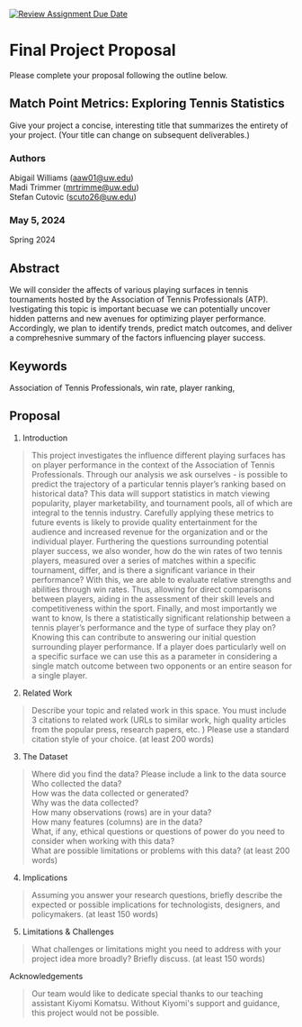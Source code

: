 [![Review Assignment Due Date](https://classroom.github.com/assets/deadline-readme-button-24ddc0f5d75046c5622901739e7c5dd533143b0c8e959d652212380cedb1ea36.svg)](https://classroom.github.com/a/9bMXU1P_)
# Final Project Proposal

Please complete your proposal following the outline below.

## Match Point Metrics: Exploring Tennis Statistics

Give your project a concise, interesting title that summarizes the entirety of your project. (Your title can change on subsequent deliverables.)

### Authors

Abigail Williams (aaw01@uw.edu) <br />
Madi Trimmer (mrtrimme@uw.edu) <br />
Stefan Cutovic (scuto26@uw.edu) <br />
### May 5, 2024

Spring 2024
## Abstract

We will consider the affects of various playing surfaces in tennis tournaments hosted by the Association of Tennis Professionals (ATP). Ivestigating this topic is important becuase we can potentially uncover hidden patterns and new avenues for optimizing player
performance. Accordingly, we plan to identify trends, predict match
outcomes, and deliver a comprehesnive summary of the factors influencing player success.

## Keywords

Association of Tennis Professionals, win rate, player ranking, 

## Proposal

1. Introduction  

> This project investigates the influence different playing surfaces has on player performance in the context of the Association of Tennis Professionals. 
Through our analysis we ask ourselves - is possible to predict the trajectory of a particular tennis player’s ranking based on historical data? This data will support statistics in match viewing popularity, player marketability, and tournament pools, all of which are integral to the tennis industry. Carefully applying these metrics to future events is likely to provide quality entertainment for the audience and increased revenue for the organization and or the individual player. Furthering the questions surrounding potential player success, we also wonder, how do the win rates of two tennis players, measured over a series of matches within a specific tournament, differ, and is there a significant variance in their performance? With this, we are able to evaluate relative strengths and abilities through win rates. Thus, allowing for direct comparisons between players, aiding in the assessment of their skill levels and competitiveness within the sport. Finally, and most importantly we want to know, Is there a statistically significant relationship between a tennis player’s performance and the type of surface they play on? Knowing this can contribute to answering our initial question surrounding player performance. If a player does particularly well on a specific surface we can use this as a parameter in considering a single match outcome between two opponents or an entire season for a single player. 


2. Related Work  

> Describe your topic and related work in this space. You must include 3 citations to related work (URLs to similar work, high quality articles from the popular press, research papers, etc. ) Please use a standard citation style of your choice. (at least 200 words)

3. The Dataset

> Where did you find the data? Please include a link to the data source  
> Who collected the data?  
> How was the data collected or generated?  
> Why was the data collected?  
>How many observations (rows) are in your data?  
> How many features (columns) are in the data?  
> What, if any, ethical questions or questions of power do you need to consider when working with this data?  
> What are possible limitations or problems with this data?   (at least 200 words)

4. Implications

> Assuming you answer your research questions, briefly describe the expected or possible implications for technologists, designers, and policymakers. (at least 150 words)

5. Limitations & Challenges
>What challenges or limitations might you need to address with your project idea more broadly? Briefly discuss. (at least 150 words)

Acknowledgements
>  Our team would like to dedicate special thanks to our teaching assistant Kiyomi Komatsu. Without Kiyomi's support and guidance, this project would not be possible.
